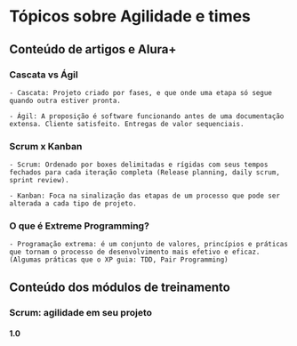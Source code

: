 # Tópicos sobre Agilidade e times

## Conteúdo de artigos e Alura+

### Cascata vs Ágil

    - Cascata: Projeto criado por fases, e que onde uma etapa só segue quando outra estiver pronta.

    - Ágil: A proposição é software funcionando antes de uma documentação extensa. Cliente satisfeito. Entregas de valor sequenciais.

### Scrum x Kanban

    - Scrum: Ordenado por boxes delimitadas e rígidas com seus tempos fechados para cada iteração completa (Release planning, daily scrum, sprint review).

    - Kanban: Foca na sinalização das etapas de um processo que pode ser alterada a cada tipo de projeto.

### O que é Extreme Programming?

    - Programação extrema: é um conjunto de valores, princípios e práticas que tornam o processo de desenvolvimento mais efetivo e eficaz. (Algumas práticas que o XP guia: TDD, Pair Programming)

## Conteúdo dos módulos de treinamento

### Scrum: agilidade em seu projeto

#### 1.0 